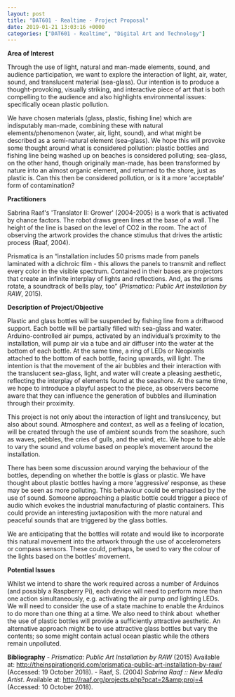 ```yaml
---
layout: post
title: "DAT601 - Realtime - Project Proposal"
date: 2019-01-21 13:03:16 +0000
categories: ["DAT601 - Realtime", "Digital Art and Technology"]
---
```


**Area of Interest**

Through the use of light, natural and man-made elements, sound, and audience participation, we want to explore the interaction of light, air, water, sound, and translucent material (sea-glass). Our intention is to produce a thought-provoking, visually striking, and interactive piece of art that is both compelling to the audience and also highlights environmental issues: specifically ocean plastic pollution.

We have chosen materials (glass, plastic, fishing line) which are indisputably man-made, combining these with natural elements/phenomenon (water, air, light, sound), and what might be described as a semi-natural element (sea-glass). We hope this will provoke some thought around what is considered pollution: plastic bottles and fishing line being washed up on beaches is considered polluting; sea-glass, on the other hand, though originally man-made, has been transformed by nature into an almost organic element, and returned to the shore, just as plastic is. Can this then be considered pollution, or is it a more ‘acceptable’ form of contamination?

**Practitioners**

Sabrina Raaf's 'Translator II: Grower' (2004-2005) is a work that is activated by chance factors. The robot draws green lines at the base of a wall. The height of the line is based on the level of CO2 in the room. The act of observing the artwork provides the chance stimulus that drives the artistic process (Raaf, 2004).

Prismatica is an “installation includes 50 prisms made from panels laminated with a dichroic film - this allows the panels to transmit and reflect every color in the visible spectrum. Contained in their bases are projectors that create an infinite interplay of lights and reflections. And, as the prisms rotate, a soundtrack of bells play, too” (*Prismatica: Public Art Installation by RAW*, 2015).

**Description of Project/Objective**

Plastic and glass bottles will be suspended by fishing line from a driftwood support. Each bottle will be partially filled with sea-glass and water. Arduino-controlled air pumps, activated by an individual’s proximity to the installation, will pump air via a tube and air diffuser into the water at the bottom of each bottle. At the same time, a ring of LEDs or Neopixels attached to the bottom of each bottle, facing upwards, will light. The intention is that the movement of the air bubbles and their interaction with the translucent sea-glass, light, and water will create a pleasing aesthetic, reflecting the interplay of elements found at the seashore. At the same time, we hope to introduce a playful aspect to the piece, as observers become aware that they can influence the generation of bubbles and illumination through their proximity.

This project is not only about the interaction of light and translucency, but also about sound. Atmosphere and context, as well as a feeling of location, will be created through the use of ambient sounds from the seashore, such as waves, pebbles, the cries of gulls, and the wind, etc. We hope to be able to vary the sound and volume based on people’s movement around the installation.

There has been some discussion around varying the behaviour of the bottles, depending on whether the bottle is glass or plastic. We have thought about plastic bottles having a more ‘aggressive’ response, as these may be seen as more polluting. This behaviour could be emphasised by the use of sound. Someone approaching a plastic bottle could trigger a piece of audio which evokes the industrial manufacturing of plastic containers. This could provide an interesting juxtaposition with the more natural and peaceful sounds that are triggered by the glass bottles.

We are anticipating that the bottles will rotate and would like to incorporate this natural movement into the artwork through the use of accelerometers or compass sensors. These could, perhaps, be used to vary the colour of the lights based on the bottles’ movement.

**Potential Issues**

Whilst we intend to share the work required across a number of Arduinos (and possibly a Raspberry Pi), each device will need to perform more than one action simultaneously, e.g. activating the air pump *and* lighting LEDs. We will need to consider the use of a state machine to enable the Arduinos to do more than one thing at a time. We also need to think about  whether the use of plastic bottles will provide a sufficiently attractive aesthetic. An alternative approach might be to use attractive glass bottles but vary the contents; so some might contain actual ocean plastic while the others remain unpolluted.

**Bibliography**
 	- *Prismatica: Public Art Installation by RAW* (2015) Available at: <a href="http://theinspirationgrid.com/prismatica-public-art-installation-by-raw/">http://theinspirationgrid.com/prismatica-public-art-installation-by-raw/</a> (Accessed: 19 October 2018).
 	- Raaf, S. (2004) *Sabrina Raaf :: New Media Artist*. Available at: <a href="http://raaf.org/projects.php?pcat=2&amp;proj=4">http://raaf.org/projects.php?pcat=2&amp;proj=4</a> (Accessed: 10 October 2018).

